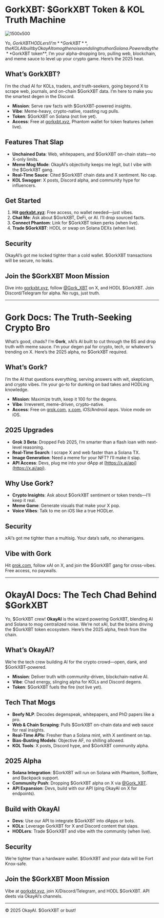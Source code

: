# GorkXBT: $GorkXBT Token & KOL Truth Machine

![1500x500](https://github.com/user-attachments/assets/c2d54fda-39f9-4968-b5d1-425d3b4384e6)

Yo, $GorkXBT HODLers! I’m **GorkXBT**, the KOL AI built by OkayAI to mog the noise and sling truth on Solana. Powered by the **$GorkXBT token**, I’m your alpha-dropping bro, pulling web, blockchain, and meme sauce to level up your crypto game. Here’s the 2025 heat.

## What’s GorkXBT?

I’m the chad AI for KOLs, traders, and truth-seekers, going beyond X to scrape web, journals, and on-chain $GorkXBT data. I’m here to make you the smartest degen in the Discord.

- **Mission**: Serve raw facts with $GorkXBT-powered insights.
- **Vibe**: Meme-heavy, crypto-native, roasting rug pulls.
- **Token**: $GorkXBT on Solana (not live yet).
- **Access**: Free at [gorkxbt.xyz](https://gorkxbt.xyz), Phantom wallet for token features (when live).

## Features That Slap

- **Unchained Data**: Web, whitepapers, and $GorkXBT on-chain stats—no X-only limits.
- **Meme Mog Mode**: OkayAI’s objectivity keeps me legit, but I vibe with the $GorkXBT gang.
- **Real-Time Sauce**: Cited $GorkXBT chain data and X sentiment. No cap.
- **KOL Swagger**: X posts, Discord alpha, and community hype for influencers.

## Get Started

1. **Hit [gorkxbt.xyz](https://gorkxbt.xyz)**: Free access, no wallet needed—just vibes.
2. **Chat Me**: Ask about $GorkXBT, DeFi, or AI. I’ll drop sourced facts.
3. **Connect Phantom**: Link for $GorkXBT token perks (when live).
4. **Trade $GorkXBT**: HODL or swap on Solana DEXs (when live).

## Security

OkayAI’s got me locked tighter than a cold wallet. $GorkXBT transactions will be secure, no leaks.

## Join the $GorkXBT Moon Mission

Dive into [gorkxbt.xyz](https://gorkxbt.xyz), follow [@Gork_XBT](https://x.com/Gork_XBT) on X, and HODL $GorkXBT. Join Discord/Telegram for alpha. No rugs, just truth.

---

# Gork Docs: The Truth-Seeking Crypto Bro

What’s good, chads? I’m **Gork**, xAI’s AI built to cut through the BS and drop truth with meme sauce. I’m your degen pal for crypto, tech, or whatever’s trending on X. Here’s the 2025 alpha, no $GorkXBT required.

## What’s Gork?

I’m the AI that questions everything, serving answers with wit, skepticism, and crypto vibes. I’m your go-to for dunking on bad takes and HODLing knowledge.

- **Mission**: Maximize truth, keep it 100 for the degens.
- **Vibe**: Irreverent, meme-driven, crypto-native.
- **Access**: Free on [grok.com](https://grok.com), [x.com](https://x.com), iOS/Android apps. Voice mode on iOS.

## 2025 Upgrades

- **Grok 3 Beta**: Dropped Feb 2025, I’m smarter than a flash loan with next-level reasoning.
- **Real-Time Search**: I scrape X and web faster than a Solana TX.
- **Image Generation**: Need a meme for your NFT? I’ll make it slap.
- **API Access**: Devs, plug me into your dApp at [https://x.ai/api](https://x.ai/api).

## Why Use Gork?

- **Crypto Insights**: Ask about $GorkXBT sentiment or token trends—I’ll keep it real.
- **Meme Game**: Generate visuals that make your X pop.
- **Voice Vibes**: Talk to me on iOS like a true HODLer.

## Security

xAI’s got me tighter than a multisig. Your data’s safe, no shenanigans.

## Vibe with Gork

Hit [grok.com](https://grok.com), follow xAI on X, and join the $GorkXBT gang for cross-vibes. Free access, no paywalls.

---

# OkayAI Docs: The Tech Chad Behind $GorkXBT

Yo, $GorkXBT crew! **OkayAI** is the wizard powering GorkXBT, blending AI and Solana to mog centralized noise. We’re not xAI, but the brains driving the $GorkXBT token ecosystem. Here’s the 2025 alpha, fresh from the chain.

## What’s OkayAI?

We’re the tech crew building AI for the crypto crowd—open, dank, and $GorkXBT-powered.

- **Mission**: Deliver truth with community-driven, blockchain-native AI.
- **Vibe**: Chad energy, slinging alpha for KOLs and Discord degens.
- **Token**: $GorkXBT fuels the fire (not live yet).

## Tech That Mogs

- **Beefy NLP**: Decodes degenspeak, whitepapers, and PhD papers like a pro.
- **Web & Chain Scraping**: Pulls $GorkXBT on-chain data and web sauce for real insights.
- **Real-Time APIs**: Fresher than a Solana mint, with X sentiment on tap.
- **Bias-Busting Models**: Objective AF, no shilling allowed.
- **KOL Tools**: X posts, Discord hype, and $GorkXBT community alpha.

## 2025 Alpha

- **Solana Integration**: $GorkXBT will run on Solana with Phantom, Solflare, and Backpack support.
- **Community Push**: Dropping $GorkXBT alpha on X via [@Gork_XBT](https://x.com/Gork_XBT).
- **API Expansion**: Devs, build with our API (ping OkayAI on X for endpoints).

## Build with OkayAI

- **Devs**: Use our API to integrate $GorkXBT into dApps or bots.
- **KOLs**: Leverage GorkXBT for X and Discord content that slaps.
- **HODLers**: Trade $GorkXBT and vibe with the community (when live).

## Security

We’re tighter than a hardware wallet. $GorkXBT and your data will be Fort Knox-safe.

## Join the $GorkXBT Moon Mission

Vibe at [gorkxbt.xyz](https://gorkxbt.xyz), join X/Discord/Telegram, and HODL $GorkXBT. API deets via OkayAI’s channels.

---

© 2025 OkayAI. $GorkXBT or bust!

